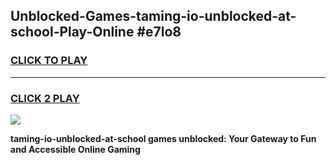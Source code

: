 
## Unblocked-Games-taming-io-unblocked-at-school-Play-Online #e7lo8
<h3>
<a href="https://news.freeplayer.one?title=taming-io-unblocked-at-school&ref=3">CLICK TO PLAY</a></h3>
<hr>

<h3>
<a href="https://news.freeplayer.one?title=taming-io-unblocked-at-school&ref=3">CLICK 2 PLAY</a>
  
</h3>

<a href="https://news.freeplayer.one?title=taming-io-unblocked-at-school&ref=3"><img src="https://clearcache.store/games.png"></a>


**taming-io-unblocked-at-school games unblocked: Your Gateway to Fun and Accessible Online Gaming**
